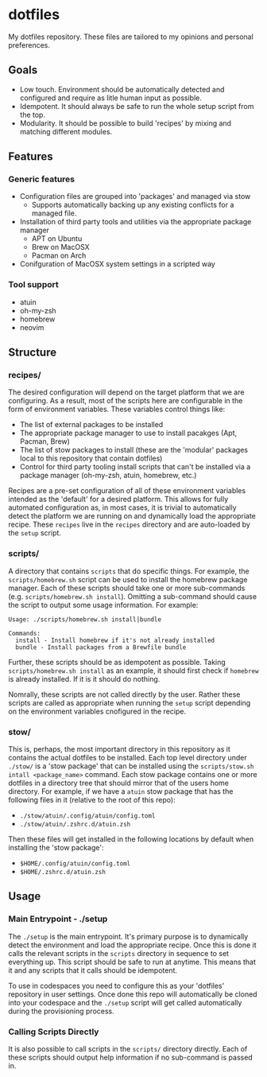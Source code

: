 # dotfiles

My dotfiles repository. These files are tailored to my opinions and personal preferences.

## Goals

- Low touch. Environment should be automatically detected and configured and require as litle human input as possible.
- Idempotent. It should always be safe to run the whole setup script from the top.
- Modularity. It should be possible to build 'recipes' by mixing and matching different modules.

## Features

### Generic features

- Configuration files are grouped into 'packages' and managed via stow
  - Supports automatically backing up any existing conflicts for a managed file.
- Installation of third party tools and utilities via the appropriate package manager
  - APT on Ubuntu
  - Brew on MacOSX
  - Pacman on Arch
- Conifguration of MacOSX system settings in a scripted way

### Tool support

- atuin
- oh-my-zsh
- homebrew
- neovim

## Structure

### recipes/

The desired configuration will depend on the target platform that we are configuring. As a result, most of the scripts here are configurable in the form of environment variables. These variables control things like:

- The list of external packages to be installed
- The appropriate package manager to use to install pacakges (Apt, Pacman, Brew)
- The list of stow packages to install (these are the 'modular' packages local to this repository that contain dotfiles)
- Control for third party tooling install scripts that can't be installed via a package manager (oh-my-zsh, atuin, homebrew, etc.)

Recipes are a pre-set configuration of all of these environment variables intended as the 'default' for a desired platform. This allows for fully automated configuration as, in most cases, it is trivial to automatically detect the platform we are running on and dynamically load the appropriate recipe. These `recipes` live in the `recipes` directory and are auto-loaded by the `setup` script.

### scripts/

A directory that contains `scripts` that do specific things. For example, the `scripts/homebrew.sh` script can be used to install the homebrew package manager. Each of these scripts should take one or more sub-commands (e.g. `scripts/homebrew.sh install`). Omitting a sub-command should cause the script to output some usage information. For example:

```text
Usage: ./scripts/homebrew.sh install|bundle

Commands:
  install - Install homebrew if it's not already installed
  bundle - Install packages from a Brewfile bundle
```

Further, these scripts should be as idempotent as possible. Taking `scripts/homebrew.sh install` as an example, it should first check if `homebrew` is already installed. If it is it should do nothing.

Nomrally, these scripts are not called directly by the user. Rather these scripts are called as appropriate when running the `setup` script depending on the environment variables cnofigured in the recipe.

### stow/

This is, perhaps, the most important directory in this repository as it contains the actual dotfiles to be installed. Each top level directory under `./stow/` is a 'stow package' that can be installed using the `scripts/stow.sh intall <package_name>` command. Each stow package contains one or more dotfiles in a directory tree that should mirror that of the users home directory. For example, if we have a `atuin` stow package that has the following files in it (relative to the root of this repo):

- `./stow/atuin/.config/atuin/config.toml`
- `./stow/atuin/.zshrc.d/atuin.zsh`

Then these files will get installed in the following locations by default when installing the 'stow package':

- `$HOME/.config/atuin/config.toml`
- `$HOME/.zshrc.d/atuin.zsh`

## Usage

### Main Entrypoint - ./setup

The `./setup` is the main entrypoint. It's primary purpose is to dynamically detect the environment and load the appropriate recipe. Once this is done it calls the relevant scripts in the `scripts` directory in sequence to set everything up. This script should be safe to run at anytime. This means that it and any scripts that it calls should be idempotent.

To use in codespaces you need to configure this as your 'dotfiles' repository in user settings. Once done this repo will automatically be cloned into your codespace and the `./setup` script will get called automatically during the provisioning process.

### Calling Scripts Directly

It is also possible to call scripts in the `scripts/` directory directly. Each of these scripts should output help information if no sub-command is passed in.
